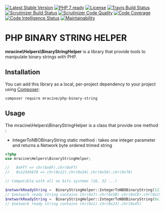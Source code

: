 [![Latest Stable Version](https://poser.pugx.org/mracine/php-binary-string/v/stable)](https://packagist.org/packages/mracine/php-binary-string)
[![PHP 7 ready](https://php7ready.timesplinter.ch/matracine/php-binary-string/master/badge.svg)](https://travis-ci.org/matracine/php-binary-string)
[![License](https://poser.pugx.org/mracine/php-binary-string/license)](https://packagist.org/packages/mracine/php-binary-string)
[![Travis Build Status](https://travis-ci.org/matracine/php-binary-string.svg?branch=master)](https://travis-ci.org/matracine/php-binary-string)
[![Scrutinizer Build Status](https://scrutinizer-ci.com/g/matracine/php-binary-string/badges/build.png?b=master)](https://scrutinizer-ci.com/g/matracine/php-binary-string/build-status/master)
[![Scrutinizer Code Quality](https://scrutinizer-ci.com/g/matracine/php-binary-string/badges/quality-score.png?b=master)](https://scrutinizer-ci.com/g/matracine/php-binary-string/?branch=master)
[![Code Coverage](https://scrutinizer-ci.com/g/matracine/php-binary-string/badges/coverage.png?b=master)](https://scrutinizer-ci.com/g/matracine/php-binary-string/?branch=master)
[![Code Intelligence Status](https://scrutinizer-ci.com/g/matracine/php-binary-string/badges/code-intelligence.svg?b=master)](https://scrutinizer-ci.com/code-intelligence)
[![Maintainability](https://api.codeclimate.com/v1/badges/e6d172b10c3f12e1bb35/maintainability)](https://codeclimate.com/github/matracine/php-binary-string/maintainability)

# PHP BINARY STRING HELPER 

**mracine\Helpers\BinaryStringHelper** is a library that provide tools to manipulate binary strings with PHP.

## Installation

You can add this library as a local, per-project dependency to your project using [Composer](https://getcomposer.org/):

    composer require mracine/php-binary-string

## Usage

The mracine\Helpers\BinaryStringHelper is a class that provide one method :

 - IntegerToNBOBinaryString static method : takes one integer parameter and returns a Network byte ordered trimed string

```php
<?php
use mracine\Helpers\BinaryStringHelper;

//   0xFF7 => chr(0x0F).chr(0xF7)
//   0x12345678 => chr(0x12).chr(0x34).chr(0x56).chr(0x76)

// Compatible with all xx bits systems (16, 32 ...) 

$networkReadyString =  BinaryStringHelper::IntegerToNBOBinaryString(123456789);
// $network ready string contains chr(0x7).chr(0x5B).chr(0xCD).chr(0x15)
$networkReadyString =  BinaryStringHelper::IntegerToNBOBinaryString(0x12345);
// $network ready string contains chr(0x1).chr(0x23).chr(0x45)
```

